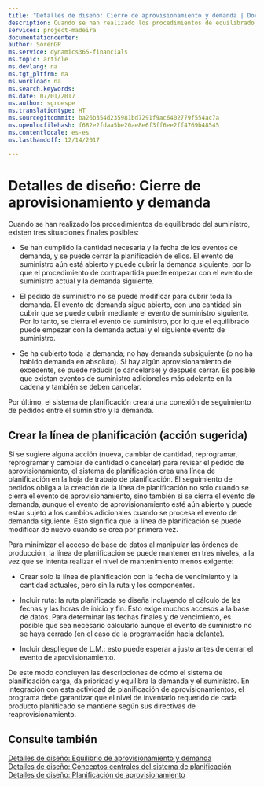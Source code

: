 ```yaml
---
title: "Detalles de diseño: Cierre de aprovisionamiento y demanda | Documentos de Microsoft"
description: Cuando se han realizado los procedimientos de equilibrado del suministro, existen tres situaciones finales posibles.
services: project-madeira
documentationcenter: 
author: SorenGP
ms.service: dynamics365-financials
ms.topic: article
ms.devlang: na
ms.tgt_pltfrm: na
ms.workload: na
ms.search.keywords: 
ms.date: 07/01/2017
ms.author: sgroespe
ms.translationtype: HT
ms.sourcegitcommit: ba26b354d235981bd7291f9ac6402779f554ac7a
ms.openlocfilehash: f682e2fdaa5be20ae8e6f3ff6ee2ff4769b48545
ms.contentlocale: es-es
ms.lasthandoff: 12/14/2017

---
```

# <a name="design-details-closing-demand-and-supply"></a>Detalles de diseño: Cierre de aprovisionamiento y demanda
Cuando se han realizado los procedimientos de equilibrado del suministro, existen tres situaciones finales posibles:  

-   Se han cumplido la cantidad necesaria y la fecha de los eventos de demanda, y se puede cerrar la planificación de ellos. El evento de suministro aún está abierto y puede cubrir la demanda siguiente, por lo que el procedimiento de contrapartida puede empezar con el evento de suministro actual y la demanda siguiente.  

-   El pedido de suministro no se puede modificar para cubrir toda la demanda. El evento de demanda sigue abierto, con una cantidad sin cubrir que se puede cubrir mediante el evento de suministro siguiente. Por lo tanto, se cierra el evento de suministro, por lo que el equilibrado puede empezar con la demanda actual y el siguiente evento de suministro.  

-   Se ha cubierto toda la demanda; no hay demanda subsiguiente (o no ha habido demanda en absoluto). Si hay algún aprovisionamiento de excedente, se puede reducir (o cancelarse) y después cerrar. Es posible que existan eventos de suministro adicionales más adelante en la cadena y también se deben cancelar.  

 Por último, el sistema de planificación creará una conexión de seguimiento de pedidos entre el suministro y la demanda.  

## <a name="creating-the-planning-line-suggested-action"></a>Crear la línea de planificación (acción sugerida)  
 Si se sugiere alguna acción (nueva, cambiar de cantidad, reprogramar, reprogramar y cambiar de cantidad o cancelar) para revisar el pedido de aprovisionamiento, el sistema de planificación crea una línea de planificación en la hoja de trabajo de planificación. El seguimiento de pedidos obliga a la creación de la línea de planificación no solo cuando se cierra el evento de aprovisionamiento, sino también si se cierra el evento de demanda, aunque el evento de aprovisionamiento esté aún abierto y puede estar sujeto a los cambios adicionales cuando se procesa el evento de demanda siguiente. Esto significa que la línea de planificación se puede modificar de nuevo cuando se crea por primera vez.  

 Para minimizar el acceso de base de datos al manipular las órdenes de producción, la línea de planificación se puede mantener en tres niveles, a la vez que se intenta realizar el nivel de mantenimiento menos exigente:  

-   Crear solo la línea de planificación con la fecha de vencimiento y la cantidad actuales, pero sin la ruta y los componentes.  

-   Incluir ruta: la ruta planificada se diseña incluyendo el cálculo de las fechas y las horas de inicio y fin. Esto exige muchos accesos a la base de datos. Para determinar las fechas finales y de vencimiento, es posible que sea necesario calcularlo aunque el evento de suministro no se haya cerrado (en el caso de la programación hacia delante).  

-   Incluir despliegue de L.M.: esto puede esperar a justo antes de cerrar el evento de aprovisionamiento.  

 De este modo concluyen las descripciones de cómo el sistema de planificación carga, da prioridad y equilibra la demanda y el suministro. En integración con esta actividad de planificación de aprovisionamientos, el programa debe garantizar que el nivel de inventario requerido de cada producto planificado se mantiene según sus directivas de reaprovisionamiento.  

## <a name="see-also"></a>Consulte también  
 [Detalles de diseño: Equilibrio de aprovisionamiento y demanda](design-details-balancing-demand-and-supply.md)   
 [Detalles de diseño: Conceptos centrales del sistema de planificación](design-details-central-concepts-of-the-planning-system.md)   
 [Detalles de diseño: Planificación de aprovisionamiento](design-details-supply-planning.md)

